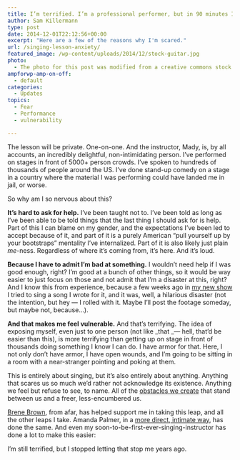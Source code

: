 ```yaml
---
title: I’m terrified. I’m a professional performer, but in 90 minutes I’ll be sitting down to my first ever singing lesson.
author: Sam Killermann
type: post
date: 2014-12-01T22:12:56+00:00
excerpt: "Here are a few of the reasons why I'm scared."
url: /singing-lesson-anxiety/
featured_image: /wp-content/uploads/2014/12/stock-guitar.jpg
photo:
  - The photo for this post was modified from a creative commons stock image.
ampforwp-amp-on-off:
  - default
categories:
  - Updates
topics:
  - Fear
  - Performance
  - vulnerability

---
```

The lesson will be private. One-on-one. And the instructor, Mady, is, by all accounts, an incredibly delightful, non-intimidating person. I&#8217;ve performed on stages in front of 5000+ person crowds. I&#8217;ve spoken to hundreds of thousands of people around the US. I&#8217;ve done stand-up comedy on a stage in a country where the material I was performing could have landed me in jail, or worse.

So why am I so nervous about this?

<!--more-->

**It&#8217;s hard to ask for help.** I&#8217;ve been taught not to. I&#8217;ve been told as long as I&#8217;ve been able to be told things that the last thing I should ask for is help. Part of this I can blame on my gender, and the expectations I&#8217;ve been led to accept because of it, and part of it is a purely American &#8220;pull yourself up by your bootstraps&#8221; mentality I&#8217;ve internalized. Part of it is also likely just plain _me_-ness. Regardless of where it&#8217;s coming from, it&#8217;s here. And it&#8217;s loud.

**Because I have to admit I&#8217;m bad at something.** I wouldn&#8217;t need help if I was good enough, right? I&#8217;m good at a bunch of other things, so it would be way easier to just focus on those and not admit that I&#8217;m a disaster at this, right? And I know this from experience, because a few weeks ago in [my new show][1] I tried to sing a song I wrote for it, and it was, well, a hilarious disaster (not the intention, but hey &#8212; I rolled with it. Maybe I&#8217;ll post the footage someday, but maybe not, because&#8230;).

**And that makes me feel vulnerable.** And that&#8217;s terrifying. The idea of exposing myself, even just to one person (not like _that _&#8212; hell, that&#8217;d be easier than this), is more terrifying than getting up on stage in front of thousands doing something I know I can do. I have armor for that. Here, I not only don&#8217;t have armor, I have open wounds, and I&#8217;m going to be sitting in a room with a near-stranger pointing and poking at them.

This is entirely about singing, but it&#8217;s also entirely about anything. Anything that scares us so much we&#8217;d rather not acknowledge its existence. Anything we feel but refuse to see, to name. All of the [obstacles we create][2] that stand between us and a freer, less-encumbered us.

[Brene Brown][3], from afar, has helped support me in taking this leap, and all the other leaps I take. Amanda Palmer, in a [more direct, intimate way][4], has done the same. And even my soon-to-be-first-ever-singing-instructor has done a lot to make this easier:

I&#8217;m still terrified, but I stopped letting that stop me years ago.

 [1]: //new-show-in-tolerance/ "InTolerance: Why I’m Writing A New Show About Prejudice, Faith, and Identity"
 [2]: //we-fabricate-the-obstacles-to-happiness/ "We Fabricate the Obstacles that Stand Between Us and Happiness"
 [3]: http://www.ted.com/talks/brene_brown_on_vulnerability?language=en
 [4]: //starstruck/ "Starstruck"